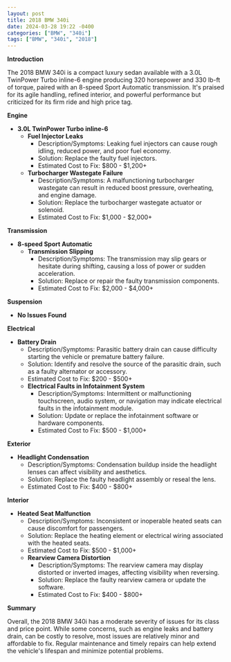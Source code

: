 ```yaml
---
layout: post
title: 2018 BMW 340i
date: 2024-03-28 19:22 -0400
categories: ["BMW", "340i"]
tags: ["BMW", "340i", "2018"]
---
```

**Introduction**

The 2018 BMW 340i is a compact luxury sedan available with a 3.0L TwinPower Turbo inline-6 engine producing 320 horsepower and 330 lb-ft of torque, paired with an 8-speed Sport Automatic transmission. It's praised for its agile handling, refined interior, and powerful performance but criticized for its firm ride and high price tag.

**Engine**

- **3.0L TwinPower Turbo inline-6**
  - **Fuel Injector Leaks**
    - Description/Symptoms: Leaking fuel injectors can cause rough idling, reduced power, and poor fuel economy.
    - Solution: Replace the faulty fuel injectors.
    - Estimated Cost to Fix: $800 - $1,200+
  - **Turbocharger Wastegate Failure**
    - Description/Symptoms: A malfunctioning turbocharger wastegate can result in reduced boost pressure, overheating, and engine damage.
    - Solution: Replace the turbocharger wastegate actuator or solenoid.
    - Estimated Cost to Fix: $1,000 - $2,000+

**Transmission**

- **8-speed Sport Automatic**
  - **Transmission Slipping**
    - Description/Symptoms: The transmission may slip gears or hesitate during shifting, causing a loss of power or sudden acceleration.
    - Solution: Replace or repair the faulty transmission components.
    - Estimated Cost to Fix: $2,000 - $4,000+

**Suspension**

- **No Issues Found**

**Electrical**

- **Battery Drain**
    - Description/Symptoms: Parasitic battery drain can cause difficulty starting the vehicle or premature battery failure.
    - Solution: Identify and resolve the source of the parasitic drain, such as a faulty alternator or accessory.
    - Estimated Cost to Fix: $200 - $500+
  - **Electrical Faults in Infotainment System**
    - Description/Symptoms: Intermittent or malfunctioning touchscreen, audio system, or navigation may indicate electrical faults in the infotainment module.
    - Solution: Update or replace the infotainment software or hardware components.
    - Estimated Cost to Fix: $500 - $1,000+

**Exterior**

- **Headlight Condensation**
    - Description/Symptoms: Condensation buildup inside the headlight lenses can affect visibility and aesthetics.
    - Solution: Replace the faulty headlight assembly or reseal the lens.
    - Estimated Cost to Fix: $400 - $800+

**Interior**

- **Heated Seat Malfunction**
    - Description/Symptoms: Inconsistent or inoperable heated seats can cause discomfort for passengers.
    - Solution: Replace the heating element or electrical wiring associated with the heated seats.
    - Estimated Cost to Fix: $500 - $1,000+
  - **Rearview Camera Distortion**
    - Description/Symptoms: The rearview camera may display distorted or inverted images, affecting visibility when reversing.
    - Solution: Replace the faulty rearview camera or update the software.
    - Estimated Cost to Fix: $400 - $800+

**Summary**

Overall, the 2018 BMW 340i has a moderate severity of issues for its class and price point. While some concerns, such as engine leaks and battery drain, can be costly to resolve, most issues are relatively minor and affordable to fix. Regular maintenance and timely repairs can help extend the vehicle's lifespan and minimize potential problems.
